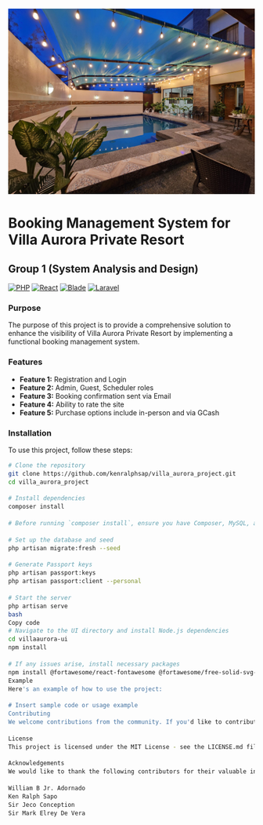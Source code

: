 ![Background Image](https://github.com/kenralphsapo/villa_aurora_project/blob/featurebranch/public/images/background.jpg?raw=true)

# Booking Management System for Villa Aurora Private Resort

## Group 1 (System Analysis and Design)
[![PHP](https://img.shields.io/badge/PHP-%3E%3D%207.0-8892BF.svg)](https://www.php.net/)
[![React](https://img.shields.io/badge/React-%3E%3D%2016-61DAFB.svg)](https://reactjs.org/)
[![Blade](https://img.shields.io/badge/Blade-Laravel%20Template%20Engine-orange.svg)](https://laravel.com/docs/blade)
[![Laravel](https://img.shields.io/badge/Laravel-%5E8.x-red.svg)](https://laravel.com/)

### Purpose
The purpose of this project is to provide a comprehensive solution to enhance the visibility of Villa Aurora Private Resort by implementing a functional booking management system.

### Features
- **Feature 1:** Registration and Login
- **Feature 2:** Admin, Guest, Scheduler roles
- **Feature 3:** Booking confirmation sent via Email
- **Feature 4:** Ability to rate the site
- **Feature 5:** Purchase options include in-person and via GCash

### Installation
To use this project, follow these steps:

```bash
# Clone the repository
git clone https://github.com/kenralphsap/villa_aurora_project.git
cd villa_aurora_project

# Install dependencies
composer install

# Before running `composer install`, ensure you have Composer, MySQL, and Node.js installed.

# Set up the database and seed
php artisan migrate:fresh --seed

# Generate Passport keys
php artisan passport:keys
php artisan passport:client --personal

# Start the server
php artisan serve
bash
Copy code
# Navigate to the UI directory and install Node.js dependencies
cd villaaurora-ui
npm install

# If any issues arise, install necessary packages
npm install @fortawesome/react-fontawesome @fortawesome/free-solid-svg-icons @mui/material @mui/x-data-grid react-toastify react-redux react-cookie react-big-calendar moment react-dom-confetti react-google-recaptcha
Example
Here's an example of how to use the project:

# Insert sample code or usage example
Contributing
We welcome contributions from the community. If you'd like to contribute to this project, please follow our contribution guidelines.

License
This project is licensed under the MIT License - see the LICENSE.md file for details.

Acknowledgements
We would like to thank the following contributors for their valuable input and feedback:

William B Jr. Adornado
Ken Ralph Sapo
Sir Jeco Conception
Sir Mark Elrey De Vera
